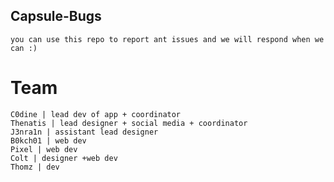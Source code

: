 ## Capsule-Bugs ##

```text
you can use this repo to report ant issues and we will respond when we can :)
```
# Team #
```text
C0dine | lead dev of app + coordinator
Thenatis | lead designer + social media + coordinator 
J3nra1n | assistant lead designer
B0kch01 | web dev
Pixel | web dev
Colt | designer +web dev
Thomz | dev
```
